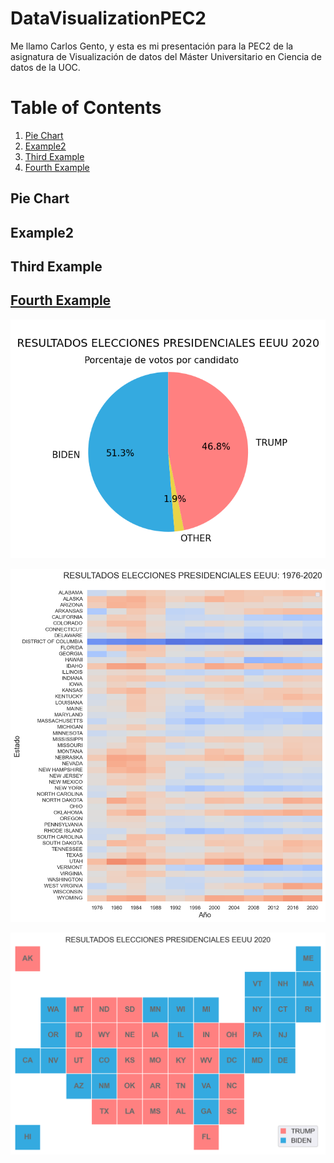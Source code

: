 # DataVisualizationPEC2

Me llamo Carlos Gento, y esta es mi presentación para la PEC2 de la asignatura de Visualización de datos del Máster Universitario en Ciencia de datos de la UOC.

# Table of Contents
1. [Pie Chart](#pie-chart)
2. [Example2](#example2)
3. [Third Example](#third-example)
4. [Fourth Example](#fourth-examplehttpwwwfourthexamplecom)


## Pie Chart
## Example2
## Third Example
## [Fourth Example](http://www.fourthexample.com) 


<p align="center">
  <img src="images/Pie_chart.png" />
 </p>

<p align="center">
  <img src="images/Matrix_plot.png" />
 </p>
 
 <p align="center">
  <img src="images/Tile_Grid_Map.png" />
 </p>
